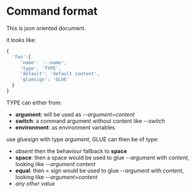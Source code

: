 # Command format
This is json oriented document.

it looks like:

```javascript
{
  'foo':{
     'name': '--name',
     'type': 'TYPE',
     'default': 'default content',
     'gluesign': 'GLUE'
  }
}
```

TYPE can either from:

* **argument**: will be used as *--argument=content*
* **switch**: a command argument without content like *--switch*
* **environment**: as environment variables

use *gluesign* with type *argument*, GLUE can then be of type:

* *absent* then the behaviour fallback to **space**
* **space**: then a space would be used to glue *--argument* with *content*, looking like *--argument content*
* **equal**: then = sign would be used to glue *--argument* with *content*, looking like *--argument=content*
* *any other value*
